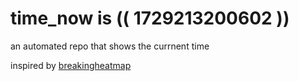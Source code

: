 # time_now is (( 1729213200602 ))

an automated repo that shows the currnent time

inspired by [breakingheatmap](https://github.com/breakingheatmap/breakingheatmap)